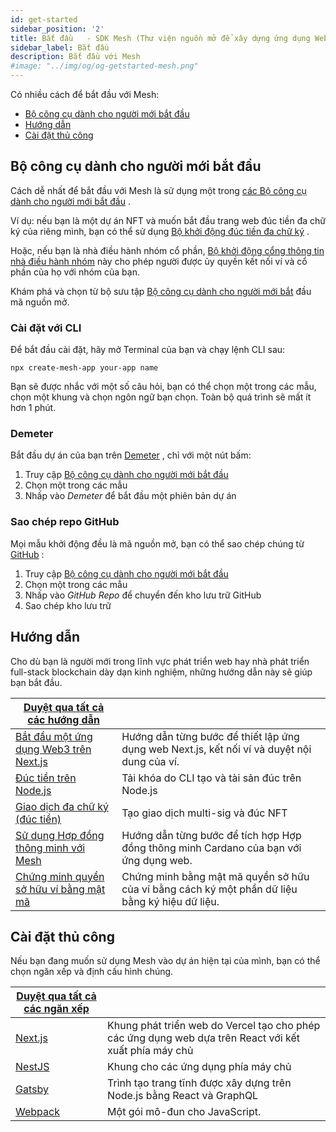 ```yaml
---
id: get-started
sidebar_position: '2'
title: Bắt đầu   - SDK Mesh (Thư viện nguồn mở để xây dựng ứng dụng Web3 trên Chuỗi khối Cardano)
sidebar_label: Bắt đầu
description: Bắt đầu với Mesh
#image: "../img/og/og-getstarted-mesh.png"
---
```


Có nhiều cách để bắt đầu với Mesh:

- [Bộ công cụ dành cho người mới bắt đầu](#bộ-công-cụ-dành-cho-người-mới-bắt-đầu)
- [Hướng dẫn](#hướng-dẫn)
- [Cài đặt thủ công](#cài-đặt-thủ-công)

## Bộ công cụ dành cho người mới bắt đầu

Cách dễ nhất để bắt đầu với Mesh là sử dụng một trong [các Bộ công cụ dành cho người mới bắt đầu](https://meshjs.dev/starter-templates) .

Ví dụ: nếu bạn là một dự án NFT và muốn bắt đầu trang web đúc tiền đa chữ ký của riêng mình, bạn có thể sử dụng [Bộ khởi động đúc tiền đa chữ ký](https://minting-template.meshjs.dev/) .

Hoặc, nếu bạn là nhà điều hành nhóm cổ phần, [Bộ khởi động cổng thông tin nhà điều hành nhóm](https://staking-template.meshjs.dev/) này cho phép người được ủy quyền kết nối ví và cổ phần của họ với nhóm của bạn.

Khám phá và chọn từ bộ sưu tập [Bộ công cụ dành cho người mới bắt](https://meshjs.dev/starter-templates) đầu mã nguồn mở.

### Cài đặt với CLI

Để bắt đầu cài đặt, hãy mở Terminal của bạn và chạy lệnh CLI sau:

```shell
npx create-mesh-app your-app name
```

Bạn sẽ được nhắc với một số câu hỏi, bạn có thể chọn một trong các mẫu, chọn một khung và chọn ngôn ngữ bạn chọn. Toàn bộ quá trình sẽ mất ít hơn 1 phút.

### Demeter

Bắt đầu dự án của bạn trên [Demeter](https://demeter.run) , chỉ với một nút bấm:

1. Truy cập [Bộ công cụ dành cho người mới bắt đầu](https://meshjs.dev/starter-templates)
2. Chọn một trong các mẫu
3. Nhấp vào *Demeter* để bắt đầu một phiên bản dự án

### Sao chép repo GitHub

Mọi mẫu khởi động đều là mã nguồn mở, bạn có thể sao chép chúng từ [GitHub](https://github.com/MeshJS) :

1. Truy cập [Bộ công cụ dành cho người mới bắt đầu](https://meshjs.dev/starter-templates)
2. Chọn một trong các mẫu
3. Nhấp vào *GitHub Repo* để chuyển đến kho lưu trữ GitHub
4. Sao chép kho lưu trữ

## Hướng dẫn

Cho dù bạn là người mới trong lĩnh vực phát triển web hay nhà phát triển full-stack blockchain dày dạn kinh nghiệm, những hướng dẫn này sẽ giúp bạn bắt đầu.

| [Duyệt qua tất cả các hướng dẫn](https://meshjs.dev/guides) | |
|---|---|
| [Bắt đầu một ứng dụng Web3 trên Next.js](start-app-web3) | Hướng dẫn từng bước để thiết lập ứng dụng web Next.js, kết nối ví và duyệt nội dung của ví.|
| [Đúc tiền trên Node.js](start-mint-nft-web3) | Tải khóa do CLI tạo và tài sản đúc trên Node.js|
| [Giao dịch đa chữ ký (đúc tiền)](start-mint-multisig) | Tạo giao dịch multi-sig và đúc NFT|
| [Sử dụng Hợp đồng thông minh với Mesh](smart-contract) | Hướng dẫn từng bước để tích hợp Hợp đồng thông minh Cardano của bạn với ứng dụng web.|
| [Chứng minh quyền sở hữu ví bằng mật mã](prove-wallet-ownership) | Chứng minh bằng mật mã quyền sở hữu của ví bằng cách ký một phần dữ liệu bằng ký hiệu dữ liệu.|

## Cài đặt thủ công

Nếu bạn đang muốn sử dụng Mesh vào dự án hiện tại của mình, bạn có thể chọn ngăn xếp và định cấu hình chúng.

| [Duyệt qua tất cả các ngăn xếp](https://meshjs.dev/migration-manual-installation) | |
|---|---|
| [Next.js](https://meshjs.dev/migration-manual-installation#nextjs) | Khung phát triển web do Vercel tạo cho phép các ứng dụng web dựa trên React với kết xuất phía máy chủ|
| [NestJS](https://meshjs.dev/migration-manual-installation#nestjs) | Khung cho các ứng dụng phía máy chủ|
| [Gatsby](https://meshjs.dev/migration-manual-installation#gatsby) | Trình tạo trang tĩnh được xây dựng trên Node.js bằng React và GraphQL|
| [Webpack](https://meshjs.dev/migration-manual-installation#webpack) | Một gói mô-đun cho JavaScript.|


